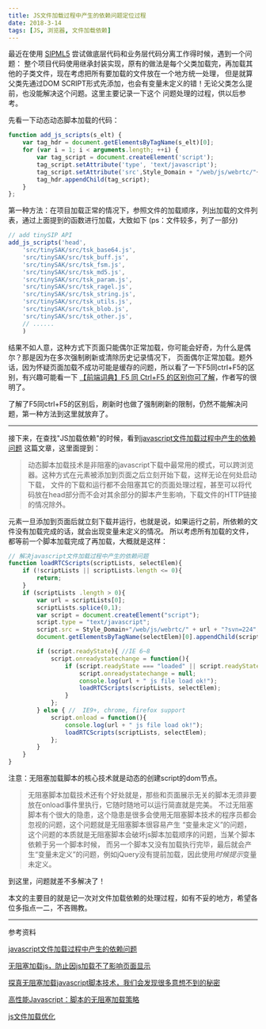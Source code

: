```yaml
---
title: JS文件加载过程中产生的依赖问题定位过程
date: 2018-3-14
tags: [JS, 浏览器, 文件加载依赖] 
---
```


最近在使用 [SIPML5](https://github.com/DoubangoTelecom/sipml5) 尝试做底层代码和业务层代码分离工作得时候，遇到一个问题：
整个项目代码使用继承封装实现，原有的做法是每个父类加载完，再加载其他的子类文件，现在考虑把所有要加载的文件放在一个地方统一处理，
但是就算父类先通过DOM SCRIPT形式先添加，也会有变量未定义的错！无论父类怎么提前，也没能解决这个问题。这里主要记录一下这个
问题处理的过程，供以后参考。

<!--more-->

先看一下动态动态脚本加载的代码：
```javascript
function add_js_scripts(s_elt) {
    var tag_hdr = document.getElementsByTagName(s_elt)[0];
    for (var i = 1; i < arguments.length; ++i) {
        var tag_script = document.createElement('script');
        tag_script.setAttribute('type', 'text/javascript');
        tag_script.setAttribute('src',Style_Domain + "/web/js/webrtc/"+ arguments[i] + "?svn=224");
        tag_hdr.appendChild(tag_script);
    }
};
```

第一种方法：在项目加载正常的情况下，参照文件的加载顺序，列出加载的文件列表，通过上面提到的函数进行加载，大致如下
(ps：文件较多，列了一部分)
```javascript
// add tinySIP API
add_js_scripts('head',
    'src/tinySAK/src/tsk_base64.js',
    'src/tinySAK/src/tsk_buff.js',
    'src/tinySAK/src/tsk_fsm.js',
    'src/tinySAK/src/tsk_md5.js',
    'src/tinySAK/src/tsk_param.js',
    'src/tinySAK/src/tsk_ragel.js',
    'src/tinySAK/src/tsk_string.js',
    'src/tinySAK/src/tsk_utils.js',
    'src/tinySAK/src/tsk_blob.js',
    'src/tinySAK/src/tsk_other.js',
    // ......
    )
```
结果不如人意，这种方式下页面只能偶尔正常加载，你可能会好奇，为什么是偶尔？那是因为在多次强制刷新或清除历史记录情况下，
页面偶尔正常加载。题外话，因为怀疑页面加载不成功可能是缓存的问题，所以看了一下F5同ctrl+F5的区别，有兴趣可能看一下
[【前端词典】F5 同 Ctrl+F5 的区别你可了解](https://newsn.net/say/webstorm-shortcut.html)，作者写的很明了。

了解了F5同ctrl+F5的区别后，刷新时也做了强制刷新的限制，仍然不能解决问题，第一种方法到这里就放弃了。

----------------------


接下来，在查找"JS加载依赖"的时候，看到[javascript文件加载过程中产生的依赖问题](https://blog.csdn.net/liangklfang/article/details/50185475)
这篇文章，这里面提到：
> 动态脚本加载技术是非阻塞的javascript下载中最常用的模式，可以跨浏览器。这种方式在元素被添加到页面之后立刻开始下载，这样无论在何处启动下载，
文件的下载和运行都不会阻塞其它的页面处理过程，甚至可以将代码放在head部分而不会对其余部分的脚本产生影响，下载文件的HTTP链接的情况除外。

元素一旦添加到页面后就立刻下载并运行，也就是说，如果运行之前，所依赖的文件没有加载完成的话，就会出现变量未定义的情况。
所以考虑所有加载的文件，都等前一个脚本加载完成了再加载，大概就是这样：
```javascript
// 解决javascript文件加载过程中产生的依赖问题
function loadRTCScripts(scriptLists, selectElem){
    if (!scriptLists || scriptLists.length <= 0){
        return;
    }
    if (scriptLists .length > 0){
        var url = scriptLists[0];
        scriptLists.splice(0,1);
        var script = document.createElement("script");
        script.type = "text/javascript";
        script.src = Style_Domain+"/web/js/webrtc/" + url + "?svn=224";
        document.getElementsByTagName(selectElem)[0].appendChild(script);

        if (script.readyState){ //IE 6~8
            script.onreadystatechange = function(){
                if (script.readyState === "loaded" || script.readyState === "complete"){
                    script.onreadystatechange = null;
                    console.log(url + " js file load ok!");
                    loadRTCScripts(scriptLists, selectElem);
                }
            };
        } else { //  IE9+, chrome, firefox support
            script.onload = function(){
                console.log(url + " js file load ok!");
                loadRTCScripts(scriptLists, selectElem);
            };
        }
    }
}
```

注意：无阻塞加载脚本的核心技术就是动态的创建script的dom节点。

>无阻塞脚本加载技术还有个好处就是，那些和页面展示无关的脚本无须非要放在onload事件里执行，它随时随地可以运行简直就是完美。
不过无阻塞脚本有个很大的隐患，这个隐患是很多会使用无阻塞脚本技术的程序员都会忽视的问题，这个问题就是无阻塞脚本很容易产生
“变量未定义”的问题，这个问题的本质就是无阻塞脚本会破坏js脚本加载顺序的问题，当某个脚本依赖于另一个脚本时候，
而另一个脚本又没有加载执行完毕，最后就会产生“变量未定义”的问题，例如jQuery没有提前加载，因此使用$时候提示$变量未定义。


到这里，问题就差不多解决了！

本文的主要目的就是记一次对文件加载依赖的处理过程，如有不妥的地方，希望各位多指点一二，不吝赐教。


---

参考资料

[javascript文件加载过程中产生的依赖问题](https://blog.csdn.net/liangklfang/article/details/50185475)

[无阻塞加载js，防止因js加载不了影响页面显示](https://www.cnblogs.com/woodk/p/4732268.html)

[探真无阻塞加载javascript脚本技术，我们会发现很多意想不到的秘密](http://www.cnblogs.com/sharpxiajun/p/4072396.html)

[高性能Javascript：脚本的无阻塞加载策略](http://developer.51cto.com/art/201410/453722.htm)

[js文件加载优化](https://segmentfault.com/a/1190000004448625)




















    





